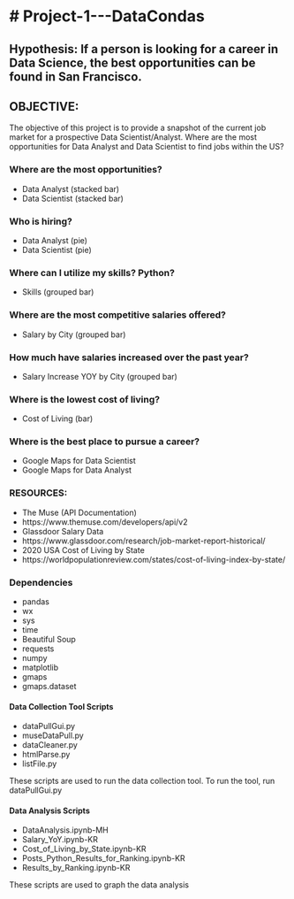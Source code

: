 <h1># Project-1---DataCondas</h1>
<h2>Hypothesis: If a person is looking for a career in Data Science, the best opportunities can be found in San Francisco.</h2>

<h2>OBJECTIVE:</h2> 
<p>The objective of this project is to provide a snapshot of the current job market for a prospective Data Scientist/Analyst.
Where are the most opportunities for Data Analyst and Data Scientist to find jobs within the US?</p>

<h3>Where are the most opportunities?</h3>
<ul>
	<li>Data Analyst (stacked bar)</li>
	<li>Data Scientist (stacked bar)</li>
</ul>
<h3>Who is hiring?</h3>
<ul>
	<li>Data Analyst (pie)</li>
	<li>Data Scientist (pie)</li>
</ul>
<h3>Where can I utilize my skills? Python?</h3>
<ul>
	<li>Skills (grouped bar)</li>
	
</ul>
<h3>Where are the most competitive salaries offered?</h3>
<ul>
	<li>Salary by City (grouped bar)</li>
</ul>
<h3>How much have salaries increased over the past year?</h3>
<ul>
	<li>Salary Increase YOY by City (grouped bar)</li>

</ul>
<h3>Where is the lowest cost of living?</h3>
<ul>
	<li>Cost of Living (bar)</li>
</ul>
<h3>Where is the best place to pursue a career?</h3>
<ul>
	<li>Google Maps for Data Scientist</li>
	<li>Google Maps for Data Analyst</li>
</ul>


<h3>RESOURCES:</h3>
<ul>
	<li>The Muse (API Documentation)</li>
	<li>https://www.themuse.com/developers/api/v2</li>
	<li>Glassdoor Salary Data</li>
	<li>https://www.glassdoor.com/research/job-market-report-historical/</li>
	<li>2020 USA Cost of Living by State</li>
	<li>https://worldpopulationreview.com/states/cost-of-living-index-by-state/</li>
</ul>
<h3>Dependencies</h3>
<ul>
	<li>pandas</li>
	<li>wx</li> 
	<li>sys</li>
	<li>time</li>
	<li>Beautiful Soup</li>
	<li>requests</li>
	<li>numpy</li>
	<li>matplotlib</li> 
	<li>gmaps</li>
	<li>gmaps.dataset</li>
</ul>

<h4>Data Collection Tool Scripts</h4>
<ul> 
	<li>dataPullGui.py</li>
	<li>museDataPull.py</li>
	<li>dataCleaner.py</li>
	<li>htmlParse.py</li> 
	<li>listFile.py</li> 
</ul>
<p>These scripts are used to run the data collection tool. To run the tool, run dataPullGui.py</p>

<h4>Data Analysis Scripts</h4>
<ul> 
	<li>DataAnalysis.ipynb-MH</li>
	<li>Salary_YoY.ipynb-KR</li>
	<li>Cost_of_Living_by_State.ipynb-KR</li>
	<li>Posts_Python_Results_for_Ranking.ipynb-KR</li>
	<li>Results_by_Ranking.ipynb-KR</li>
	
</ul>
</p>These scripts are used to graph the data analysis</p>

	


